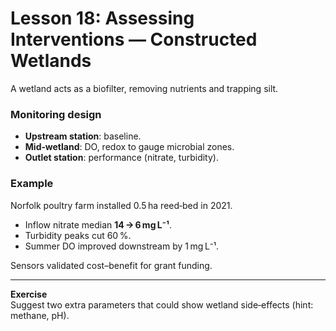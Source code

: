 # Lesson 18: Assessing Interventions — Constructed Wetlands

A wetland acts as a biofilter, removing nutrients and trapping silt.

### Monitoring design
* **Upstream station**: baseline.  
* **Mid‑wetland**: DO, redox to gauge microbial zones.  
* **Outlet station**: performance (nitrate, turbidity).

### Example
Norfolk poultry farm installed 0.5 ha reed‑bed in 2021.  
* Inflow nitrate median **14 → 6 mg L⁻¹**.  
* Turbidity peaks cut 60 %.  
* Summer DO improved downstream by 1 mg L⁻¹.

Sensors validated cost–benefit for grant funding.

---

**Exercise**  
Suggest two extra parameters that could show wetland side‑effects (hint: methane, pH).

